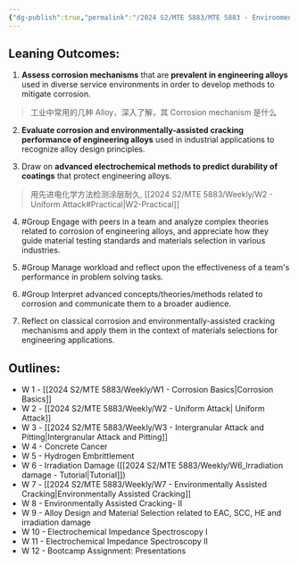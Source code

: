 ```yaml
---
{"dg-publish":true,"permalink":"/2024 S2/MTE 5883/MTE 5883 - Environmental durability and protection of metals and engineering materials (overall)/"}
---
```


## Leaning Outcomes:
1. **Assess corrosion mechanisms** that are **prevalent in engineering alloys** used in diverse service environments in order to develop methods to mitigate corrosion.
> 工业中常用的几种 Alloy，深入了解，其 Corrosion mechanism 是什么
2. **Evaluate corrosion and environmentally-assisted cracking performance of engineering alloys** used in industrial applications to recognize alloy design principles.

3. Draw on **advanced electrochemical methods to predict durability of coatings** that protect engineering alloys. 
>用先进电化学方法检测涂层耐久, [[2024 S2/MTE 5883/Weekly/W2 - Uniform Attack#Practical\|W2-Practical]]
4. #Group Engage with peers in a team and analyze complex theories related to corrosion of engineering alloys, and appreciate how they guide material testing standards and materials selection in various industries. 

5. #Group Manage workload and reflect upon the effectiveness of a team's performance in problem solving tasks. 

6. #Group Interpret advanced concepts/theories/methods related to corrosion and communicate them to a broader audience.

7. Reflect on classical corrosion and environmentally-assisted cracking mechanisms and apply them in the context of materials selections for engineering applications.
## Outlines:
- W 1 -  [[2024 S2/MTE 5883/Weekly/W1 - Corrosion Basics\|Corrosion Basics]]
- W 2 -  [[2024 S2/MTE 5883/Weekly/W2 - Uniform Attack\| Uniform Attack]]
- W 3 - [[2024 S2/MTE 5883/Weekly/W3 - Intergranular Attack and Pitting\|Intergranular Attack and Pitting]]
- W 4 - Concrete Cancer
- W 5 - Hydrogen Embrittlement
- W 6 - Irradiation Damage ([[2024 S2/MTE 5883/Weekly/W6_Irradiation damage - Tutorial\|Tutorial]])
- W 7 -  [[2024 S2/MTE 5883/Weekly/W7 - Environmentally Assisted Cracking\|Environmentally Assisted Cracking]]
- W 8 - Environmentally Assisted Cracking- II
- W 9 - Alloy Design and Material Selection related to EAC, SCC, HE and irradiation damage
- W 10 - Electrochemical Impedance Spectroscopy I
- W 11 - Electrochemical Impedance Spectroscopy II
- W 12 - Bootcamp Assignment: Presentations